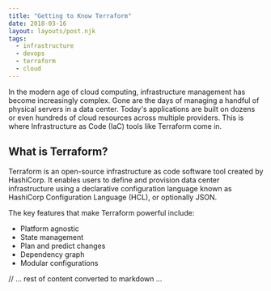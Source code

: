 ```yaml
---
title: "Getting to Know Terraform"
date: 2018-03-16
layout: layouts/post.njk
tags:
  - infrastructure
  - devops
  - terraform
  - cloud
---
```


In the modern age of cloud computing, infrastructure management has become increasingly complex. Gone are the days of managing a handful of physical servers in a data center. Today's applications are built on dozens or even hundreds of cloud resources across multiple providers. This is where Infrastructure as Code (IaC) tools like Terraform come in.

## What is Terraform?

Terraform is an open-source infrastructure as code software tool created by HashiCorp. It enables users to define and provision data center infrastructure using a declarative configuration language known as HashiCorp Configuration Language (HCL), or optionally JSON.

The key features that make Terraform powerful include:

- Platform agnostic
- State management
- Plan and predict changes
- Dependency graph
- Modular configurations

// ... rest of content converted to markdown ...